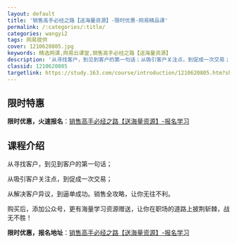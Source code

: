 ```yaml
---
layout: default
title: '销售高手必经之路【送海量资源】-限时优惠-网易精品课'
permalink: /:categories/:title/
categories: wangyi2
tags: 网易提供
cover: 1210620805.jpg
keywords: 精选网课,网易云课堂,销售高手必经之路【送海量资源】
description: '从寻找客户，到见到客户的第一句话；从吸引客户关注点，到促成一次交易；从解决客户异议，到逼单成功。销售全攻略，让你无往不利'
classid: 1210620805
targetlink: https://study.163.com/course/introduction/1210620805.htm?share=1&shareId=1025206652&utm_campaign=share&utm_medium=iphoneShare&utm_source=&utm_u=1025206652
---
```


## 限时特惠

**限时优惠，火速报名**：[销售高手必经之路【送海量资源】-报名学习](https://study.163.com/course/introduction/1210620805.htm?share=1&shareId=1025206652&utm_campaign=share&utm_medium=iphoneShare&utm_source=&utm_u=1025206652)

## 课程介绍

从寻找客户，到见到客户的第一句话；

从吸引客户关注点，到促成一次交易；

从解决客户异议，到逼单成功。销售全攻略，让你无往不利。



购买后，添加公众号，更有海量学习资源赠送，让你在职场的道路上披荆斩棘，战无不胜！

**限时优惠，报名地址**：[销售高手必经之路【送海量资源】-报名学习](https://study.163.com/course/introduction/1210620805.htm?share=1&shareId=1025206652&utm_campaign=share&utm_medium=iphoneShare&utm_source=&utm_u=1025206652)

